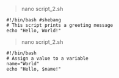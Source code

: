 > nano script_2.sh
```
#!/bin/bash #shebang
# This script prints a greeting message
echo "Hello, World!"
```

> nano script_2.sh
```
#!/bin/bash
# Assign a value to a variable
name="World"
echo "Hello, $name!"
```
